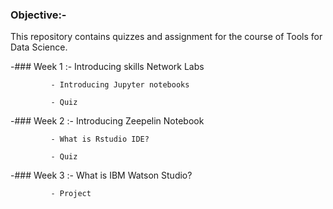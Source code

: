 ### Objective:-
This repository contains quizzes and assignment for the course of Tools for Data Science. 

-### Week 1 :- Introducing skills Network Labs

             - Introducing Jupyter notebooks

             - Quiz
-### Week 2 :- Introducing Zeepelin Notebook 

             - What is Rstudio IDE? 

             - Quiz

-### Week 3 :- What is IBM Watson Studio? 
 
             - Project 
  
